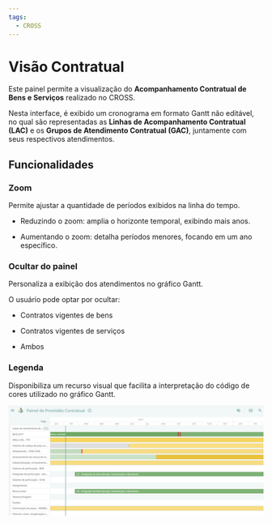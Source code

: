 ```yaml
---
tags:
  - CROSS
---
```

# Visão Contratual

Este painel permite a visualização do **Acompanhamento Contratual de Bens e Serviços** realizado no CROSS.  

Nesta interface, é exibido um cronograma em formato Gantt não editável, no qual são representadas as **Linhas de Acompanhamento Contratual (LAC)** e os **Grupos de Atendimento Contratual (GAC)**, juntamente com seus respectivos atendimentos.  

## Funcionalidades

### Zoom

Permite ajustar a quantidade de períodos exibidos na linha do tempo.

- Reduzindo o zoom: amplia o horizonte temporal, exibindo mais anos.  

- Aumentando o zoom: detalha períodos menores, focando em um ano específico.  

### Ocultar do painel
Personaliza a exibição dos atendimentos no gráfico Gantt.  

O usuário pode optar por ocultar:  

- Contratos vigentes de bens  

- Contratos vigentes de serviços  

- Ambos  

### Legenda
Disponibiliza um recurso visual que facilita a interpretação do código de cores utilizado no gráfico Gantt.  

![alt text](image-13.png)

